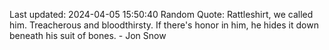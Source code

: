 Last updated: 2024-04-05 15:50:40
Random Quote: Rattleshirt, we called him.  Treacherous and bloodthirsty.  If there's honor in him, he hides it down beneath his suit of bones.  -  Jon Snow